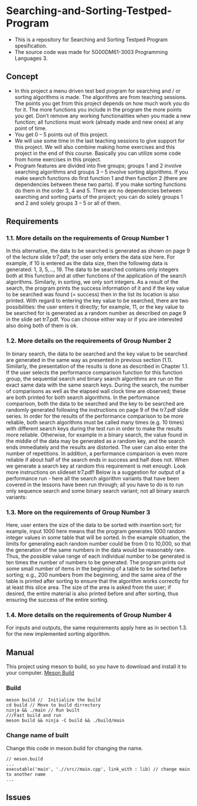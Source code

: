 # Searching-and-Sorting-Testped-Program
- This is a repository for Searching and Sorting Testped Program spesification.
- The source code was made for 5G00DM61-3003 Programming Languages 3.

## Concept
- In this project a menu driven test bed program for searching and / or sorting algorithms is made. The algorithms are from teaching sessions. The points you get from this project depends on how much work you do for it. The more functions you include in the program the more points you get. Don’t remove any working functionalities when you made a new function; all functions must work (already made and new ones) at any point of time.
- You get 0 – 5 points out of this project.
- We will use some time in the last teaching sessions to give support for this project. We will also combine making home exercises and this project in the end of this course. Basically you can utilize some code from home exercises in this project.
- Program features are divided into five groups; groups 1 and 2 involve searching algorithms and groups 3 – 5 involve sorting algorithms. If you make search functions do first function 1 and then function 2 (there are dependencies between these two parts). If you make sorting functions do them in the order 3, 4 and 5. There are no dependencies between searching and sorting parts of the project; you can do solely groups 1 and 2 and solely groups 3 – 5 or all of them.

## Requirements
### 1.1.	More details on the requirements of Group Number 1

In this alternative, the data to be searched is generated as shown on page 9 of the lecture slide tr7.pdf; the user only enters the data size here. For example, if 10 is entered as the data size, then the following data is generated: 1, 3, 5,…, 19. The data to be searched contains only integers both at this function and at other functions of the application of the search algorithms. Similarly, in sorting, we only sort integers.
As a result of the search, the program prints the success information of it and if the key value to be searched was found (= success) then in the list its location is also printed.
With regard to entering the key value to be searched, there are two possibilities: the user enters it directly; for example, 11, or the key value to be searched for is generated as a random number as described on page 9 in the slide set tr7.pdf. You can choose either way or if you are interested also doing both of them is ok.

### 1.2.	More details on the requirements of Group Number 2

In binary search, the data to be searched and the key value to be searched are generated in the same way as presented in previous section (1.1). Similarly, the presentation of the results is done as described in Chapter 1.1.
If the user selects the performance comparison function for this function group, the sequential search and binary search algorithms are run on the exact same data with the same search keys. During the search, the number of comparisons as well as the elapsed wall clock time are observed; these are both printed for both search algorithms. In the performance comparison, both the data to be searched and the key to be searched are randomly generated following the instructions on page 9 of the tr7.pdf slide series.
In order for the results of the performance comparison to be more reliable, both search algorithms must be called many times (e.g. 10 times) with different search keys during the test run in order to make the results more reliable. Otherwise, for example in a binary search, the value found in the middle of the data may be generated as a random key, and the search ends immediately and the results are distorted. The user can also enter the number of repetitions.
In addition, a performance comparison is even more reliable if about half of the search ends in success and half does not. When we generate a search key at random this requirement is met enough. Look more instructions on slideset tr7.pdf!
Below is a suggestion for output of a performance run - here all the search algorithm variants that have been covered in the lessons have been run through; all you have to do is to run only sequence search and some binary search variant; not all binary search variants:
 

### 1.3.	More on the requirements of Group Number 3

Here, user enters the size of the data to be sorted with insertion sort; for example, input 1000 here means that the program generates 1000 random integer values in some table that will be sorted. In the example situation, the limits for generating each random number could be from 0 to 10,000, so that the generation of the same numbers in the data would be reasonably rare. Thus, the possible value range of each individual number to be generated is ten times the number of numbers to be generated.
The program prints out some small number of items in the beginning of a table to be sorted before sorting; e.g., 200 numbers from the beginning, and the same area of the table is printed after sorting to ensure that the algorithm works correctly for at least this slice area. The size of the area is asked from the user; if desired, the entire material is also printed before and after sorting, thus ensuring the success of the entire sorting.
### 1.4.	More details on the requirements of Group Number 4

For inputs and outputs, the same requirements apply here as in section 1.3. for the new implemented sorting algorithm.

## Manual
This project using meson to build, so you have to download and install it to your computer.
[Meson Build](https://mesonbuild.com/)

### Build
``` cli
meson build //  Initialize the build
cd build // Move to build dirrectory
ninja && ./main // Run built
///Fast build and run
meson build && ninja -C build && ./build/main
```


### Change name of built
Change this code in meson.build for changing the name.
```
// meson.build
...
executable('main', './/src//main.cpp', link_with : lib) // change main to another name
...
```
## Issues
